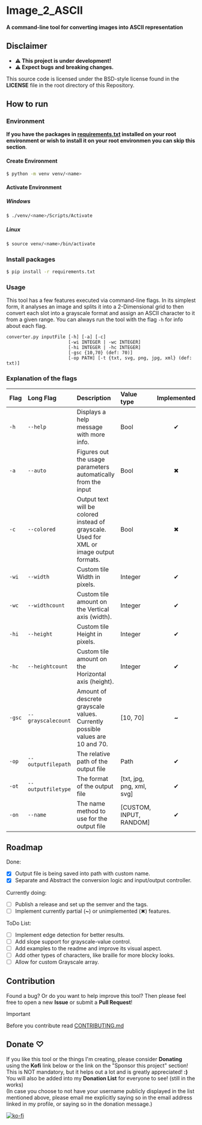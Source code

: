 # Image_2_ASCII

**A command-line tool for converting images into ASCII representation** 
 
## Disclaimer

- **⚠︎ This project is under development!**
- **⚠︎ Expect bugs and breaking changes.**
  
 This source code is licensed under the BSD-style license found in the **LICENSE** file in the root directory of this Repository.

## How to run

### Environment

**If you have the packages in [requirements.txt](requirements.txt) installed on your root environment 
or wish to install it on your root environmen you can skip this section**.


#### Create Environment

```sh
$ python -m venv venv/<name>
```

#### Activate Environment

##### Windows

```sh
$ ./venv/<name>/Scripts/Activate
```

##### Linux
```sh
$ source venv/<name>/bin/activate
```

### Install packages

```sh
$ pip install -r requirements.txt
```

### Usage

This tool has a few features executed via command-line flags. In its simplest form, it analyses an image and splits it into a 2-Dimensional grid to then convert each slot into a grayscale format and assign an ASCII character to it from a given range.
You can always run the tool with the flag `-h` for info about each flag.

``` title="Usage command"
converter.py inputFile [-h] [-a] [-c]
                       [-wi INTEGER | -wc INTEGER]
                       [-hi INTEGER | -hc INTEGER]
                       [-gsc {10,70} (def: 70)]
                       [-op PATH] [-t {txt, svg, png, jpg, xml} (def: txt)]
```

### Explanation of the flags

| Flag   | Long Flag          | Description                                                                             | Value type                | Implemented |
| :----- | :----------------- | :-------------------------------------------------------------------------------------- | :------------------------ | :---------: |
| `-h`   | `--help`           | Displays a help message with more info.                                                 | Bool                      |   ✔         |
| `-a`   | `--auto`           | Figures out the usage parameters automatically from the input                           | Bool                      |   ✖         |
| `-c`   | `--colored`        | Output text will be colored instead of grayscale. Used for XML or image output formats. | Bool                      |   ✖         |
| `-wi`  | `--width`          | Custom tile Width in pixels.                                                            | Integer                   |   ✔         |
| `-wc`  | `--widthcount`     | Custom tile amount on the Vertical axis (width).                                        | Integer                   |   ✔         |
| `-hi`  | `--height`         | Custom tile Height in pixels.                                                           | Integer                   |   ✔         |
| `-hc`  | `--heightcount`    | Custom tile amount on the Horizontal axis (height).                                     | Integer                   |   ✔         |
| `-gsc` | `--grayscalecount` | Amount of descrete grayscale values. Currently possible values are 10 and 70.           | [10, 70]                  | **~**       |
| `-op`  | `--outputfilepath` | The relative path of the output file                                                    | Path                      |   ✔         |
| `-ot`  | `--outputfiletype` | The format of the output file                                                           | [txt, jpg, png, xml, svg] |   ✔         |
| `-on`  | `--name`           | The name method to use for the output file                                              | [CUSTOM, INPUT, RANDOM]   |   ✔         |

## Roadmap

Done:
- [x] Output file is being saved into path with custom name.
- [x] Separate and Abstract the conversion logic and input/output controller. 
 
Currently doing:
- [ ] Publish a release and set up the semver and the tags.
- [ ] Implement currently partial (**~**) or unimplemented (✖) features.

ToDo List:
- [ ] Implement edge detection for better results.
- [ ] Add slope support for grayscale-value control.
- [ ] Add examples to the readme and improve its visual aspect.
- [ ] Add other types of characters, like braille for more blocky looks.
- [ ] Allow for custom Grayscale array.

## Contribution

Found a bug? Or do you want to help improve this tool? Then please feel free to open a new **Issue** or submit a **Pull Request**!

> [!Important]
> Before you contribute read [CONTRIBUTING.md](CONTRIBUTING.md)

## Donate ♡
If you like this tool or the things I'm creating, please consider **Donating** using the **Kofi** link below or the link on the "Sponsor this project" section! This is NOT mandatory, but it helps out a lot and is greatly appreciated! **:)**\
You will also be added into my **Donation List** for everyone to see! (still in the works)\
(In case you choose to not have your username publicly displayed in the list mentioned above, please email me explicitly saying so in the email address linked in my profile, or saying so in the donation message.)

[![ko-fi](https://ko-fi.com/img/githubbutton_sm.svg)](https://ko-fi.com/R6R7ZBM56)



